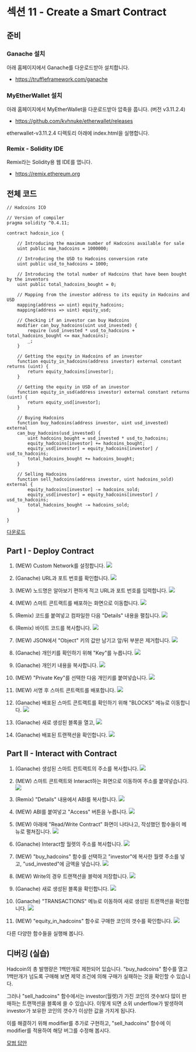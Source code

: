 섹션 11 - Create a Smart Contract
====

준비
----

### Ganache 설치

아래 홈페이지에서 Ganache를 다운로드받아 설치합니다.
- https://truffleframework.com/ganache
  
### MyEtherWallet 설치

아래 홈페이지에서 MyEtherWallet을 다운로드받아 압축을 풉니다. (버전 v3.11.2.4)
- https://github.com/kvhnuke/etherwallet/releases

etherwallet-v3.11.2.4 디렉토리 아래에 index.html을 실행합니다.

### Remix - Solidity IDE

Remix라는 Solidity용 웹 IDE를 엽니다.
- https://remix.ethereum.org


전체 코드
----

```solidity
// Hadcoins ICO

// Version of compiler
pragma solidity ^0.4.11;

contract hadcoin_ico {

    // Introducing the maximum number of Hadcoins available for sale
    uint public max_hadcoins = 1000000;

    // Introducing the USD to Hadcoins conversion rate
    uint public usd_to_hadcoins = 1000;

    // Introducing the total number of Hadcoins that have been bought by the inventors
    uint public total_hadcoins_bought = 0;

    // Mapping from the investor address to its equity in Hadcoins and USD
    mapping(address => uint) equity_hadcoins;
    mapping(address => uint) equity_usd;

    // Checking if an investor can buy Hadcoins
    modifier can_buy_hadcoins(uint usd_invested) {
        require (usd_invested * usd_to_hadcoins + total_hadcoins_bought <= max_hadcoins);
        _;
    }

    // Getting the equity in Hadcoins of an investor
    function equity_in_hadcoins(address investor) external constant returns (uint) {
        return equity_hadcoins[investor];
    }

    // Getting the equity in USD of an investor
    function equity_in_usd(address investor) external constant returns (uint) {
        return equity_usd[investor];
    }

    // Buying Hadcoins
    function buy_hadcoins(address investor, uint usd_invested) external
    can_buy_hadcoins(usd_invested) {
        uint hadcoins_bought = usd_invested * usd_to_hadcoins;
        equity_hadcoins[investor] += hadcoins_bought;
        equity_usd[investor] = equity_hadcoins[investor] / usd_to_hadcoins;
        total_hadcoins_bought += hadcoins_bought;
    }

    // Selling Hadcoins
    function sell_hadcoins(address investor, uint hadcoins_sold) external {
        equity_hadcoins[investor] -= hadcoins_sold;
        equity_usd[investor] = equity_hadcoins[investor] / usd_to_hadcoins;
        total_hadcoins_bought -= hadcoins_sold;
    }

}
```

[다운로드](hadcoins_ico.sol)


Part I - Deploy Contract
----

1. (MEW) Custom Network를 설정합니다.
![](img/1deploy/1-01.png)

2. (Ganache) URL과 포트 번호를 확인합니다.
![](img/1deploy/1-02.png)

3. (MEW) 노드명은 알아보기 편하게 적고 URL과 포트 번호를 입력합니다.
![](img/1deploy/1-03.png)

4. (MEW) 스마트 콘트랙트를 배포하는 화면으로 이동합니다.
![](img/1deploy/1-04.png)

5. (Remix) 코드를 붙여넣고 컴파일한 다음 "Details" 내용을 펼칩니다.
![](img/1deploy/1-05.png)

6. (Remix) 바이트 코드를 복사합니다.
![](img/1deploy/1-06.png)

7. (MEW) JSON에서 "Object" 키의 값만 남기고 앞/뒤 부분은 제거합니다.
![](img/1deploy/1-07.png)

8. (Ganache) 개인키를 확인하기 위해 "Key"를 누릅니다.
![](img/1deploy/1-08.png)

9. (Ganache) 개인키 내용을 복사합니다.
![](img/1deploy/1-09.png)

10. (MEW) "Private Key"를 선택한 다음 개인키를 붙여넣습니다.
![](img/1deploy/1-10.png)

11. (MEW) 서명 후 스마트 콘트랙트를 배포합니다.
![](img/1deploy/1-11.png)

12. (Ganache) 배포된 스마트 콘트랙트를 확인하기 위해 "BLOCKS" 메뉴로 이동합니다.
![](img/1deploy/1-12.png)

13. (Ganache) 새로 생성된 블록을 열고,
![](img/1deploy/1-13.png)

14. (Ganache) 배포된 트랜잭션을 확인합니다.
![](img/1deploy/1-14.png)


Part II - Interact with Contract
----

1. (Ganache) 생성된 스마트 컨트랙트의 주소를 복사합니다.
![](img/2interact/2-01.png)

2. (MEW) 스마트 콘트랙트와 Interact하는 화면으로 이동하여 주소를 붙여넣습니다.
![](img/2interact/2-02.png)

3. (Remix) "Details" 내용에서 ABI를 복사합니다.
![](img/2interact/2-03.png)

4. (MEW) ABI를 붙여넣고 "Access" 버튼을 누릅니다.
![](img/2interact/2-04.png)

5. (MEW) 아래에 "Read/Write Contract" 화면이 나타나고, 작성했던 함수들이 메뉴로 펼쳐집니다.
![](img/2interact/2-05.png)

6. (Ganache) Interact할 월렛의 주소를 복사합니다.
![](img/2interact/2-06.png)

7. (MEW) "buy_hadcoins" 함수를 선택하고 "investor"에 복사한 월렛 주소를 넣고, "usd_invested"에 금액을 넣습니다.
![](img/2interact/2-07.png)

8. (MEW) Write의 경우 트랜잭션을 블럭에 저장합니다.
![](img/2interact/2-08.png)

9. (Ganache) 새로 생성된 블록을 확인합니다.
![](img/2interact/2-09.png)

10. (Ganache) "TRANSACTIONS" 메뉴로 이동하여 새로 생성된 트랜잭션을 확인합니다.
![](img/2interact/2-10.png)

11. (MEW) "equity_in_hadcoins" 함수로 구매한 코인의 갯수를 확인합니다.
![](img/2interact/2-11.png)

다른 다양한 함수들을 실행해 봅니다.


디버깅 (실습)
----

Hadcoin의 총 발행량은 1백만개로 제한되어 있습니다. "buy_hadcoins" 함수를 열고 1백만개가 넘도록 구매해 보면 제약 조건에 의해 구매가 실패하는 것을 확인할 수 있습니다.

그러나 "sell_hadcoins" 함수에서는 investor(월렛)가 가진 코인의 갯수보다 많이 판매하는 트랜잭션을 블록에 쓸 수 있습니다. 이렇게 되면 소위 underflow가 발생하여 investor가 보유한 코인의 갯수가 이상한 값을 가지게 됩니다.

이를 해결하기 위해 modifier를 추가로 구현하고, "sell_hadcoins" 함수에 이 modifier를 적용하여 해당 버그를 수정해 봅시다.

[모범 답안](hadcoins_ico_debug.png)
